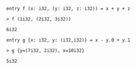 
```futhark
entry f (x: i32, (y: i32, z: i32)) = x + y + z
```

```
> f (1i32, (2i32, 3i32))
```

```
6i32
```


```futhark
entry g {x: i32, y: (i32,i32)} = x - y.0 + y.1
```

```
> g {y=(7i32, 2i32), x=10i32}
```

```
5i32
```

